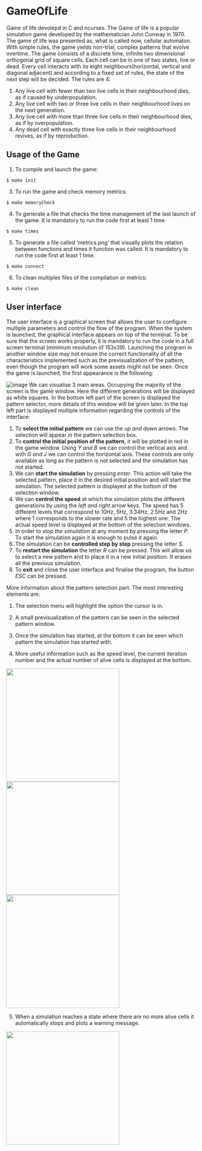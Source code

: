 # GameOfLife
Game of life devolepd in C and ncurses. The Game of life is a popular simulation game developed by the mathematician John Conway in 1970. The game of life was presented as, what is called now, cellular automaton. With simple rules, the game yields non-trial, complex patterns that evolve overtime. 
The game consists of a discrete time, infinite two dimensional orthogonal grid of square cells. Each cell can be in one of two states, live or dead. Every cell interacts with its eight neighbours(horizontal, vertical and diagonal adjacent) and according to a fixed set of rules, the state of the next step will be decided. The rules are 4:

  1. Any live cell with fewer than two live cells in their neighbourhood dies, as if caused by underpopulation.
  2. Any live cell with two or three live cells in their neighbourhood lives on the next generation. 
  3. Any live cell with more than three live cells in their neighbourhood dies, as if by overpopulation.
  4. Any dead cell with exactly three live cells in their neighbourhood revives, as if by reproduction.
    
## Usage of the Game
  1. To compile and launch the game:
     
    $ make init

  3. To run the game and check memory metrics:

    $ make memoryCheck

  4. To generate a file that checks the time management of the last launch of the game. It is mandatory to run the code first at least 1 time.

    $ make times

  5. To generate a file called ‘metrics.png’ that visually plots the relation between functions and times it function was called. It is mandatory to run the code first at least 1 time.

    $ make connect

  6. To clean multiples files of the compilation or metrics:

    $ make clean
    
## User interface
The user interface is a graphical screen that allows the user to configure multiple parameters and control the flow of the program. When the system is launched, the graphical interface appears on top of the terminal. To be sure that the screen works properly, it is mandatory to run the code in a full screen terminal (minimum resolution of 153x39). Launching the program in another window size may not ensure the correct functionality of all the characteristics implemented such as the previsualization of the pattern, even though the program will work some assets might not be seen.
Once the game is launched, the first appearance is the following:

![image](https://github.com/user-attachments/assets/415f2eee-02dc-44f7-b398-b7b6d4389239)
We can visualise 3 main areas. Occupying the majority of the screen is the game window. Here the different generations will be displayed as white squares. In the bottom left part of the screen is displayed the pattern selector, more details of this window will be given later. In the top left part is displayed multiple information regarding the controls of the interface:

  1. To **select the initial pattern** we can use the *up and down* arrows. The selection will appear in the pattern selection box.
  2. To **control the initial position of the pattern**, it will be plotted in red in the game window. Using *Y and B* we can control the vertical axis and with *G and J* we can control the horizontal axis. These controls are only available as long as the pattern is not selected and the simulation has not started.
  3. We can **start the simulation** by pressing *enter*. This action will take the selected pattern, place it in the desired initial position and will start the simulation. The selected pattern is displayed at the bottom of the selection window.
  4. We can **control the speed** at which the simulation plots the different generations by using the *left and right* arrow keys. The speed has 5 different levels that correspond to 10Hz, 5Hz, 3.34Hz, 2.5Hz and 2Hz where 1 corresponds to the slower rate and 5 the highest one. The actual speed level is displayed at the bottom of the selection windows.
  5. In order to *stop the simulation* at any moment by pressing the letter *P*. To start the simulation again it is enough to pulse it again.
  6. The simulation can be **controlled step by step** pressing the letter *S*. 
  7. To **restart the simulation** the letter *R* can be pressed. This will allow us to select a new pattern and to place it in a new initial position. It erases all the previous simulation.
  8. To **exit** and close the user interface and finalise the program, the button *ESC* can be pressed.
    
More information about the pattern selection part. The most interesting elements are:

  1. The selection menu will highlight the option the cursor is in.
  
  2. A small previsualization of the pattern can be seen in the selected pattern window.
  
  3. Once the simulation has started, at the bottom it can be seen which pattern the simulation has started with.
  
  4. More useful information such as the speed level, the current iteration number and the actual number of alive cells is displayed at the bottom.
  
  <img src="https://github.com/user-attachments/assets/79ca4cb9-912a-458d-a52b-5057bb99fc61" width=300> <img src="https://github.com/user-attachments/assets/946f06bb-43c6-40d2-ab6c-16c48d194579" width=300> <img src="https://github.com/user-attachments/assets/12a4547b-f3e7-4bc5-a79a-bf3ffdc136ec" width=300>

  5. When a simulation reaches a state where there are no more alive cells it automatically stops and plots a warning message.
    
<img src="https://github.com/user-attachments/assets/c98913e4-4001-4c67-aadb-2be232b87849" width=300>
